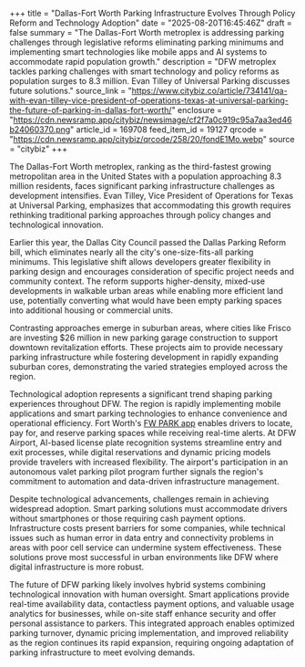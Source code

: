 +++
title = "Dallas-Fort Worth Parking Infrastructure Evolves Through Policy Reform and Technology Adoption"
date = "2025-08-20T16:45:46Z"
draft = false
summary = "The Dallas-Fort Worth metroplex is addressing parking challenges through legislative reforms eliminating parking minimums and implementing smart technologies like mobile apps and AI systems to accommodate rapid population growth."
description = "DFW metroplex tackles parking challenges with smart technology and policy reforms as population surges to 8.3 million. Evan Tilley of Universal Parking discusses future solutions."
source_link = "https://www.citybiz.co/article/734141/qa-with-evan-tilley-vice-president-of-operations-texas-at-universal-parking-the-future-of-parking-in-dallas-fort-worth/"
enclosure = "https://cdn.newsramp.app/citybiz/newsimage/cf2f7a0c919c95a7aa3ed46b24060370.png"
article_id = 169708
feed_item_id = 19127
qrcode = "https://cdn.newsramp.app/citybiz/qrcode/258/20/fondE1Mo.webp"
source = "citybiz"
+++

<p>The Dallas-Fort Worth metroplex, ranking as the third-fastest growing metropolitan area in the United States with a population approaching 8.3 million residents, faces significant parking infrastructure challenges as development intensifies. Evan Tilley, Vice President of Operations for Texas at Universal Parking, emphasizes that accommodating this growth requires rethinking traditional parking approaches through policy changes and technological innovation.</p><p>Earlier this year, the Dallas City Council passed the Dallas Parking Reform bill, which eliminates nearly all the city's one-size-fits-all parking minimums. This legislative shift allows developers greater flexibility in parking design and encourages consideration of specific project needs and community context. The reform supports higher-density, mixed-use developments in walkable urban areas while enabling more efficient land use, potentially converting what would have been empty parking spaces into additional housing or commercial units.</p><p>Contrasting approaches emerge in suburban areas, where cities like Frisco are investing $26 million in new parking garage construction to support downtown revitalization efforts. These projects aim to provide necessary parking infrastructure while fostering development in rapidly expanding suburban cores, demonstrating the varied strategies employed across the region.</p><p>Technological adoption represents a significant trend shaping parking experiences throughout DFW. The region is rapidly implementing mobile applications and smart parking technologies to enhance convenience and operational efficiency. Fort Worth's <a href="https://FW PARK app" rel="nofollow" target="_blank">FW PARK app</a> enables drivers to locate, pay for, and reserve parking spaces while receiving real-time alerts. At DFW Airport, AI-based license plate recognition systems streamline entry and exit processes, while digital reservations and dynamic pricing models provide travelers with increased flexibility. The airport's participation in an autonomous valet parking pilot program further signals the region's commitment to automation and data-driven infrastructure management.</p><p>Despite technological advancements, challenges remain in achieving widespread adoption. Smart parking solutions must accommodate drivers without smartphones or those requiring cash payment options. Infrastructure costs present barriers for some companies, while technical issues such as human error in data entry and connectivity problems in areas with poor cell service can undermine system effectiveness. These solutions prove most successful in urban environments like DFW where digital infrastructure is more robust.</p><p>The future of DFW parking likely involves hybrid systems combining technological innovation with human oversight. Smart applications provide real-time availability data, contactless payment options, and valuable usage analytics for businesses, while on-site staff enhance security and offer personal assistance to parkers. This integrated approach enables optimized parking turnover, dynamic pricing implementation, and improved reliability as the region continues its rapid expansion, requiring ongoing adaptation of parking infrastructure to meet evolving demands.</p>